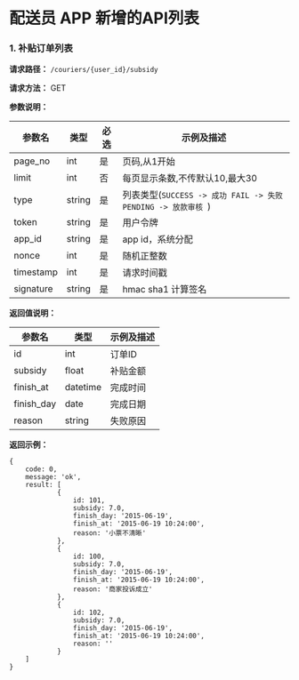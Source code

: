 配送员 APP 新增的API列表
===========
### 1. 补贴订单列表

**请求路径：** `/couriers/{user_id}/subsidy`

**请求方法：** GET

**参数说明：**

参数名 | 类型 | 必选 | 示例及描述
----- | ---- | --- | ---------
page_no | int | 是 | 页码,从1开始
limit | int | 否 | 每页显示条数,不传默认10,最大30
type | string | 是 | 列表类型(`SUCCESS -> 成功 FAIL -> 失败 PENDING -> 放款审核 `)
token  | string | 是 | 用户令牌
app_id | string | 是 | app id，系统分配
nonce | int | 是 | 随机正整数
timestamp  | int | 是 | 请求时间戳
signature  | string | 是 | hmac sha1 计算签名

**返回值说明：**

参数名 | 类型 | 示例及描述
----- | --- | ---------
id | int | 订单ID
subsidy | float | 补贴金额
finish_at | datetime | 完成时间
finish_day | date | 完成日期
reason | string | 失败原因

**返回示例：**

    {
        code: 0,
        message: 'ok',
        result: [
                {
                    id: 101,
                    subsidy: 7.0,
                    finish_day: '2015-06-19',
                    finish_at: '2015-06-19 10:24:00',
                    reason: '小票不清晰'
                },
                {
                    id: 100,
                    subsidy: 7.0,
                    finish_day: '2015-06-19',
                    finish_at: '2015-06-19 10:24:00',
                    reason: '商家投诉成立'
                },
                {
                    id: 102,
                    subsidy: 7.0,
                    finish_day: '2015-06-19',
                    finish_at: '2015-06-19 10:24:00',
                    reason: ''
                }
        ]
    }
